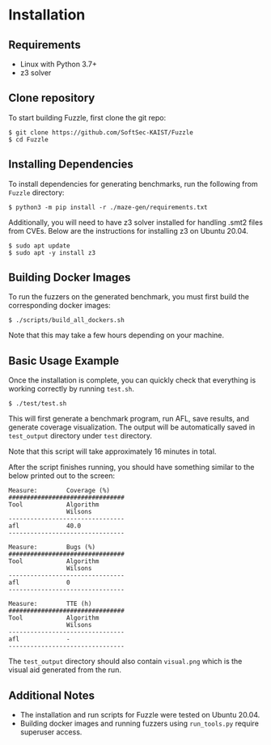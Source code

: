 # Installation

## Requirements

- Linux with Python 3.7+
- z3 solver

## Clone repository

To start building Fuzzle, first clone the git repo:

```
$ git clone https://github.com/SoftSec-KAIST/Fuzzle
$ cd Fuzzle
```

## Installing Dependencies

To install dependencies for generating benchmarks, run the following from
`Fuzzle` directory:

```
$ python3 -m pip install -r ./maze-gen/requirements.txt
```

Additionally, you will need to have z3 solver installed for handling .smt2 files
from CVEs. Below are the instructions for installing z3 on Ubuntu 20.04.

```
$ sudo apt update
$ sudo apt -y install z3
```

## Building Docker Images

To run the fuzzers on the generated benchmark, you must first build the
corresponding docker images:

```
$ ./scripts/build_all_dockers.sh
```

Note that this may take a few hours depending on your machine.

## Basic Usage Example

Once the installation is complete, you can quickly check that everything is
working correctly by running `test.sh`.

```
$ ./test/test.sh
```

This will first generate a benchmark program, run AFL, save results, and
generate coverage visualization. The output will be automatically saved in
`test_output` directory under `test` directory.

Note that this script will take approximately 16 minutes in total.

After the script finishes running, you should have something similar to the
below printed out to the screen:

```
Measure:        Coverage (%)
################################
Tool            Algorithm
                Wilsons
--------------------------------
afl             40.0
--------------------------------

Measure:        Bugs (%)
################################
Tool            Algorithm
                Wilsons
--------------------------------
afl             0
--------------------------------

Measure:        TTE (h)
################################
Tool            Algorithm
                Wilsons
--------------------------------
afl             -
--------------------------------
```

The `test_output` directory should also contain `visual.png` which is the visual
aid generated from the run.

## Additional Notes

- The installation and run scripts for Fuzzle were tested on Ubuntu 20.04.
- Building docker images and running fuzzers using `run_tools.py` require superuser access.

